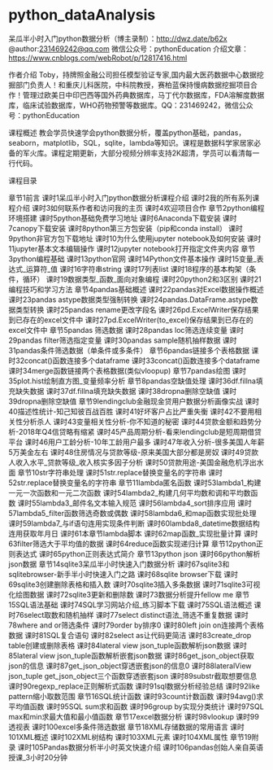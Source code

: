 # python_dataAnalysis
呆瓜半小时入门python数据分析（博主录制）：http://dwz.date/b62x
@author:231469242@qq.com
微信公众号：pythonEducation
介绍文章：https://www.cnblogs.com/webRobot/p/12817416.html

作者介绍
Toby，持牌照金融公司担任模型验证专家,国内最大医药数据中心数据挖掘部门负责人！和重庆儿科医院，中科院教授，赛柏蓝保持慢病数据挖掘项目合作！管理过欧美日中印巴西等国外药典数据库，马丁代尔数据库，FDA溶解度数据库，临床试验数据库，WHO药物预警等数据库。QQ：231469242，微信公众号：pythonEducation


课程概述
教会学员快速学会python数据分析，覆盖python基础，pandas，seaborn，matplotlib，SQL，sqlite，lambda等知识。课程是数据科学家居家必备的军火库。课程定期更新，大部分视频分辨率支持2K超清，学员可以看清每一行代码。



课程目录

章节1前言
课时1呆瓜半小时入门python数据分析课程介绍
课时2我的所有系列课程介绍
课时3如何联系作者和访问我的主页
课时4欢迎项目合作
章节2python编程环境搭建
课时5python基础免费学习地址
课时6Anaconda下载安装
课时7canopy下载安装
课时8python第三方包安装（pip和conda install）
课时9python非官方包下载地址
课时10为什么使用jupyter notebook及如何安装
课时11jupyter基本文本编辑操作
课时12jupyter notebook打开指定文件夹内容
章节3python编程基础
课时13python官网
课时14Python文件基本操作
课时15变量_表达式_运算符_值
课时16字符串string
课时17列表list
课时18程序的基本构架（条件，循环）
课时19数据类型_函数_面向对象编程
课时20python2和3区别
课时21编程技巧和学习方法
章节4pandas基础概述
课时22pandas对Excel数据操作概述
课时23pandas astype数据类型强制转换
课时24pandas.DataFrame.astype数据类型转换
课时25pandas rename更改字段名
课时26pd.ExcelWriter保存结果到已存在的excel文件中
课时27pd.ExcelWriter(to_excel)保存结果到已存在的excel文件中
章节5pandas 筛选数据
课时28pandas loc筛选连续变量
课时29pandas filter筛选指定变量
课时30pandas sample随机抽样数据
课时31pandas条件筛选数据（单条件或多条件）
章节6pandas链接多个表格数据
课时32concat()函数连接多个dataframe
课时33concat()函数连接多个dataframe
课时34merge函数链接两个表格数据(类似vloopup)
章节7pandas绘图
课时35plot.hist绘制直方图_变量频率分析
章节8pandas空缺值处理
课时36df.fillna填充缺失数据
课时37df.fillna填充缺失数据
课时38dropna删除空缺值
课时39dropna删除空缺值
章节9lendingclub金融现金贷用户数据分析画像实战
课时40描述性统计-知己知彼百战百胜
课时41好坏客户占比严重失衡
课时42不要用相关性分析杀人
课时43变量相关性分析-你不知道的秘密
课时44贷款金额和趋势分析-2018年Q4信贷略有缩紧
课时45产品周期分析-看来lendingclub是短周期借贷平台
课时46用户工龄分析-10年工龄用户最多
课时47年收入分析-很多美国人年薪5万美金左右
课时48住房情况与贷款等级-原来美国大部分都是房奴
课时49贷款人收入水平_贷款等级_收入核实多因子分析
课时50贷款用途-美国金融危机浮出水面
章节10str字符串处理
课时51str.replace替换变量名的字符串
课时52str.replace替换变量名的字符串
章节11lambda匿名函数
课时53lambda1_构建一元一次函数和一元二次函数
课时54lambda2_构建几何平均数和调和平均数函数
课时55lambda3_邮件名文本输入规范
课时56lambda4_sort排序应用
课时57lambda5_filter函数筛选奇数或偶数
课时58lambda6_和map函数实现批处理
课时59lambda7_与if语句连用实现条件判断
课时60lambda8_datetime数据结构连用获取年月日
课时61本章节lambda脚本
课时62map函数_实现批量计算
课时63filter筛选大于平均值的数据
课时64reduce函数实现递归计算
章节12python正则表达式
课时65python正则表达式简介
章节13python json
课时66python解析json数据
章节14sqlite3呆瓜半小时快速入门数据分析
课时67sqlite3和sqlitebrowser-新手半小时快速入门之路
课时68sqlite browser下载
课时69sqlite3创建删除表格和插入数
课时70sqlite3插入多条数据
课时71sqlite3可视化绘图数据
课时72sqlite3更新和删除数
课时73数据分析提升fellow me
章节15SQL语法基础
课时74SQL学习网站介绍_练习脚本下载
课时75SQL语法概述
课时76select取数和随机抽样
课时77select distinct语法_筛选不重复数据
课时78where and or筛选条件
课时79order by排序0
课时80left join on连接两个表格数据
课时81SQL复合语句
课时82select as让代码更简洁
课时83create_drop table创建或删除表格
课时84lateral view json_tuple函数解析json数据
课时85lateral view json_tuple函数解析嵌套json数据
课时86get_json_object获取json的信息
课时87get_json_object穿透嵌套json的信息0
课时88lateralView json_tuple get_json_object三个函数穿透嵌套json
课时89substr截取想要信息
课时90regexp_replace正则解析式函数
课时91sql数据分析经验总结
课时92like pattern缩小取数范围
章节16SQL统计函数
课时93count计数函数
课时94avg()求平均值函数
课时95SQL sum求和函数
课时96group by实现分类统计
课时97SQL max和min求最大值和最小值函数
章节17excel数据分析
课时98vlookup
课时99透视表
课时100excel多条件筛选数据
章节18XML存储数据的常用语言
课时101XML概述
课时102XML树结构
课时103XML元素
课时104XML属性
章节19附录
课时105Pandas数据分析半小时英文快速介绍
课时106pandas创始人亲自英语授课_3小时20分钟
